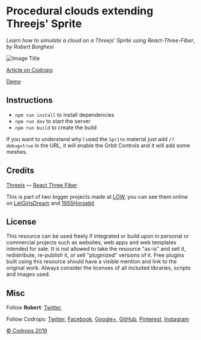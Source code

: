 
# Procedural clouds extending Threejs' Sprite

*Learn how to simulate a cloud on a Threejs' Sprite using React-Three-Fiber*, *by Robert Borghesi*

![Image Title](link)

[Article on Codrops](https://tympanus.net/codrops/?p=)

[Demo](http://tympanus.net/Development/.../)



## Instructions

- `npm run install` to install dependencies
- `npm run dev` to start the server
- `npm run build` to create the build

If you want to understand why I used the `Sprite` material just add `/?debug=true` in the URL, it will enable the Orbit Controls and it will add some meshes.



## Credits

[Threejs](https://threejs.org/) — [React Three Fiber](https://github.com/react-spring/react-three-fiber)

This is part of two bigger projects made at [LOW](http://low.thebignow.it/), you can see them online on [LetGirlsDream](https://www.letgirlsdream.org/) and [1955Horsebit](http://1955horsebit.gucci.com/)



## License
This resource can be used freely if integrated or build upon in personal or commercial projects such as websites, web apps and web templates intended for sale. It is not allowed to take the resource "as-is" and sell it, redistribute, re-publish it, or sell "pluginized" versions of it. Free plugins built using this resource should have a visible mention and link to the original work. Always consider the licenses of all included libraries, scripts and images used.



## Misc

Follow **Robert**: [Twitter](https://twitter.com/dghez_),

Follow Codrops: [Twitter](http://www.twitter.com/codrops), [Facebook](http://www.facebook.com/codrops), [Google+](https://plus.google.com/101095823814290637419), [GitHub](https://github.com/codrops), [Pinterest](http://www.pinterest.com/codrops/), [Instagram](https://www.instagram.com/codropsss/)


[© Codrops 2019](http://www.codrops.com)





